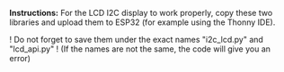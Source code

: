 **Instructions:**
For the LCD I2C display to work properly, copy these two libraries and upload them to ESP32 (for example using the Thonny IDE).

! Do not forget to save them under the exact names "i2c_lcd.py" and "lcd_api.py" !
(If the names are not the same, the code will give you an error)
